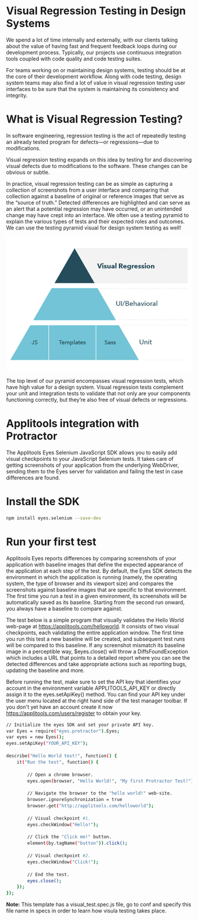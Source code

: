 # Visual Regression Testing in Design Systems

We spend a lot of time internally and externally, with our clients talking about the value of having fast and frequent feedback loops during our development process. Typically, our projects use continuous integration tools coupled with code quality and code testing suites.

For teams working on or maintaining design systems, testing should be at the core of their development workflow. Along with code testing, design system teams may also find a lot of value in visual regression testing user interfaces to be sure that the system is maintaining its consistency and integrity.

# What is Visual Regression Testing?

In software engineering, regression testing is the act of repeatedly testing an already tested program for defects—or regressions—due to modifications.

Visual regression testing expands on this idea by testing for and discovering visual defects due to modifications to the software. These changes can be obvious or subtle.

In practice, visual regression testing can be as simple as capturing a collection of screenshots from a user interface and comparing that collection against a baseline of original or reference images that serve as the “source of truth.” Detected differences are highlighted and can serve as an alert that a potential regression may have occurred, or an unintended change may have crept into an interface. We often use a testing pyramid to explain the various types of tests and their expected roles and outcomes. We can use the testing pyramid visual for design system testing as well!

![This Design System Testing Pyramid was introduced in Adam’s article on automated testing in design systems.](img/pyramid.png)

The top level of our pyramid encompasses visual regression tests, which have high value for a design system. Visual regression tests complement your unit and integration tests to validate that not only are your components functioning correctly, but they’re also free of visual defects or regressions.

# Applitools integration with Protractor

The Applitools Eyes Selenium JavaScript SDK allows you to easily add visual checkpoints to your JavaScript Selenium tests. It takes care of getting screenshots of your application from the underlying WebDriver, sending them to the Eyes server for validation and failing the test in case differences are found.

# Install the SDK

``` bash
npm install eyes.selenium --save-dev
```

# Run your first test

Applitools Eyes reports differences by comparing screenshots of your application with baseline images that define the expected appearance of the application at each step of the test. By default, the Eyes SDK detects the environment in which the application is running (namely, the operating system, the type of browser and its viewport size) and compares the screenshots against baseline images that are specific to that environment. The first time you run a test in a given environment, its screenshots will be automatically saved as its baseline. Starting from the second run onward, you always have a baseline to compare against.

The test below is a simple program that visually validates the Hello World web-page at https://applitools.com/helloworld. It consists of two visual checkpoints, each validating the entire application window. The first time you run this test a new baseline will be created, and subsequent test runs will be compared to this baseline. If any screenshot mismatch its baseline image in a perceptible way, $eyes.close() will throw a DiffsFoundException which includes a URL that points to a detailed report where you can see the detected differences and take appropriate actions such as reporting bugs, updating the baseline and more.

Before running the test, make sure to set the API key that identifies your account in the environment variable APPLITOOLS_API_KEY or directly assign it to the eyes.setApiKey() method. You can find your API key under the user menu located at the right hand side of the test manager toolbar. If you don't yet have an account create it now https://applitools.com/users/register to obtain your key.

``` bash
// Initialize the eyes SDK and set your private API key.
var Eyes = require("eyes.protractor").Eyes;
var eyes = new Eyes();
eyes.setApiKey("YOUR_API_KEY");

describe("Hello World test!", function() {
    it("Run the test", function() {

        // Open a chrome browser.
        eyes.open(browser, "Hello World!", "My first Protractor Test!");

        // Navigate the browser to the "hello world!" web-site.
        browser.ignoreSynchronization = true
        browser.get("http://applitools.com/helloworld");

        // Visual checkpoint #1.
        eyes.checkWindow("Hello!");

        // Click the "Click me!" button.
        element(by.tagName("button")).click();

        // Visual checkpoint #2.
        eyes.checkWindow("Click!");

        // End the test.
        eyes.close();
    });
});
```

**Note:** This template has a visual_test.spec.js file, go to conf and specify this file name in specs in order to learn how visula testing takes place.



